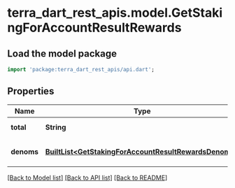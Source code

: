 # terra_dart_rest_apis.model.GetStakingForAccountResultRewards

## Load the model package
```dart
import 'package:terra_dart_rest_apis/api.dart';
```

## Properties
Name | Type | Description | Notes
------------ | ------------- | ------------- | -------------
**total** | **String** | User's total reward | 
**denoms** | [**BuiltList&lt;GetStakingForAccountResultRewardsDenoms&gt;**](GetStakingForAccountResultRewardsDenoms.md) | User's reward by denoms | 

[[Back to Model list]](../README.md#documentation-for-models) [[Back to API list]](../README.md#documentation-for-api-endpoints) [[Back to README]](../README.md)


